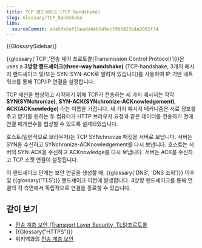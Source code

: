 ```yaml
---
title: TCP 핸드셰이크 (TCP handshake)
slug: Glossary/TCP_handshake
l10n:
  sourceCommit: ada5fa5ef15eadd44b549ecf906423b4a2092f34
---
```


{{GlossarySidebar}}

{{glossary('TCP','전송 제어 프로토콜(Transmission Control Protocol)')}}은 uses a **3방향 핸드셰이크(three-way handshake)** (TCP-handshake, 3개의 메시지 핸드셰이크 및/또는 SYN-SYN-ACK로 알려져 있습니다)를 사용하여 IP 기반 네트워크를 통해 TCP/IP 연결을 설정합니다.

TCP 세션을 협상하고 시작하기 위해 TCP가 전송하는 세 가지 메시지는 각각 **SYN(SYNchronize)**, **SYN-ACK(SYNchronize-ACKnowledgement)**, **ACK(ACKnowledge)** 라는 이름을 가집니다. 세 가지 메시지 메커니즘은 서로 정보를 주고 받기를 윈하는 두 컴퓨터가 HTTP 브라우저 요청과 같은 데이터를 전송하기 전에 연결 매개변수를 협상할 수 있도록 설계되었습니다.

호스트(일반적으로 브라우저)는 TCP SYNchronize 패킷을 서버로 보냅니다. 서버는 SYN을 수신하고 SYNchronize-ACKnowledgement를 다시 보냅니다. 호스트는 서버의 SYN-ACK을 수신하고 ACKnowledge를 다시 보냅니다. 서버는 ACK를 수신하고 TCP 소켓 연결이 설정됩니다.

이 핸드셰이크 단계는 보안 연결을 생성할 때, {{glossary('DNS', 'DNS 조회')}} 이후 및 {{glossary('TLS')}} 핸드셰이크 이전에 발생합니다. 4방향 핸드셰이크를 통해 연결의 각 측면에서 독립적으로 연결을 종료할 수 있습니다.

## 같이 보기

- [전송 계층 보안 (Transport Layer Security, TLS)프로토콜](/ko/docs/Web/Security/Transport_Layer_Security)
- {{Glossary("HTTPS")}}
- 위키백과의 [전송 계층 보안](https://en.wikipedia.org/wiki/Transport_Layer_Security)
